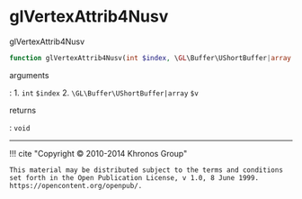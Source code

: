# glVertexAttrib4Nusv
glVertexAttrib4Nusv

```php
function glVertexAttrib4Nusv(int $index, \GL\Buffer\UShortBuffer|array $v) : void
```

arguments

:    1. `int` `$index` 
    2. `\GL\Buffer\UShortBuffer|array` `$v` 

returns

:    `void` 

---
     

!!! cite "Copyright © 2010-2014 Khronos Group"

    This material may be distributed subject to the terms and conditions set forth in the Open Publication License, v 1.0, 8 June 1999. https://opencontent.org/openpub/.